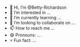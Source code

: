 - 👋 Hi, I’m @Betty-Richardson
- 👀 I’m interested in ...
- 🌱 I’m currently learning ...
- 💞️ I’m looking to collaborate on ...
- 📫 How to reach me ...
- 😄 Pronouns: ...
- ⚡ Fun fact: ...

<!---
Betty-Richardson/Betty-Richardson is a ✨ special ✨ repository because its `README.md` (this file) appears on your GitHub profile.
You can click the Preview link to take a look at your changes.
--->
